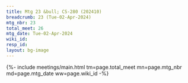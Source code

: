 ```yaml
---
title: Mtg 23 &bull; CS-280 (202410)
breadcrumb: 23 (Tue-02-Apr-2024)
mtg_nbr: 23
total_meet: 26
mtg_date: Tue-02-Apr-2024
wiki_id: 
resp_id: 
layout: bg-image
---
```


{%- include meetings/main.html
    tm=page.total_meet
    mn=page.mtg_nbr
    md=page.mtg_date
    ww=page.wiki_id
-%}
